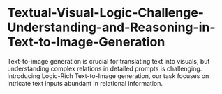 # Textual-Visual-Logic-Challenge-Understanding-and-Reasoning-in-Text-to-Image-Generation
Text-to-image generation is crucial for translating text into visuals, but understanding complex relations in detailed prompts is challenging. Introducing Logic-Rich Text-to-Image generation, our task focuses on intricate text inputs abundant in relational information.
